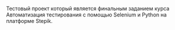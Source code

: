 Тестовый проект который является финальным заданием курса Автоматизация тестирования с помощью Selenium и Python на платформе Stepik.
